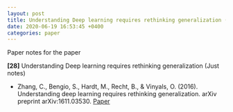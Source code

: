 ```yaml
---
layout: post
title: Understanding Deep learning requires rethinking generalization (Just notes)
date: 2020-06-19 16:53:45 +0400
categories: paper
---
```

Paper notes for the paper

**[28]** Understanding Deep learning requires rethinking generalization (Just notes)
- Zhang, C., Bengio, S., Hardt, M., Recht, B., & Vinyals, O. (2016). Understanding deep learning requires rethinking generalization. arXiv preprint arXiv:1611.03530. [Paper](https://arxiv.org/pdf/1611.03530.pdf?from=timeline&isappinstalled=0)
